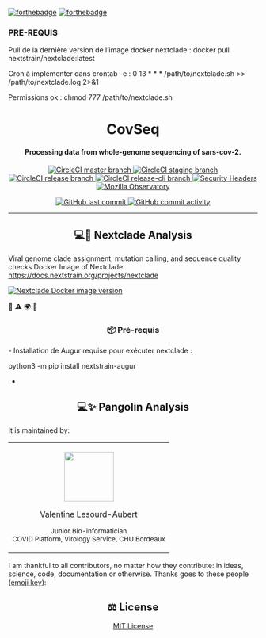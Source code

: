 
[![forthebadge](http://forthebadge.com/images/badges/built-with-love.svg)](http://forthebadge.com)  [![forthebadge](http://forthebadge.com/images/badges/powered-by-electricity.svg)](http://forthebadge.com)

### PRE-REQUIS



Pull de la dernière version de l’image docker nextclade :
docker pull nextstrain/nextclade:latest

Cron à implémenter dans crontab -e :
0 13 * * * /path/to/nextclade.sh >> /path/to/nextclade.log 2>&1

Permissions ok :
chmod 777 /path/to/nextclade.sh

<h1 id="CovSeq" align="center">
CovSeq
</h1>

<h4 id="CovSeq" align="center">
Processing data from whole-genome sequencing of sars-cov-2.
</h4>


<p align="center">
  <a href="https://app.circleci.com/pipelines/github/nextstrain/nextclade?branch=master">
    <img src="https://img.shields.io/circleci/build/github/nextstrain/nextclade/master?label=build%3Amaster" alt="CircleCI master branch">
  </a>

  <a href="https://app.circleci.com/pipelines/github/nextstrain/nextclade?branch=staging">
    <img src="https://img.shields.io/circleci/build/github/nextstrain/nextclade/staging?label=build%3Astaging" alt="CircleCI staging branch">
  </a>

  <a href="https://app.circleci.com/pipelines/github/nextstrain/nextclade?branch=release">
    <img src="https://img.shields.io/circleci/build/github/nextstrain/nextclade/release?label=build%3Arelease" alt="CircleCI release branch">
  </a>

  <a href="https://app.circleci.com/pipelines/github/nextstrain/nextclade?branch=release-cli">
    <img src="https://img.shields.io/circleci/build/github/nextstrain/nextclade/release-cli?label=build%3Arelease-cli" alt="CircleCI release-cli branch">
  </a>

  <a href="https://securityheaders.com/?q=clades.nextstrain.org&followRedirects=on">
    <img src="https://img.shields.io/security-headers?url=https%3A%2F%2Fclades.nextstrain.org" alt="Security Headers" />
  </a>
  <a href="https://observatory.mozilla.org/analyze/clades.nextstrain.org">
    <img src="https://img.shields.io/mozilla-observatory/grade/clades.nextstrain.org" alt="Mozilla Observatory" />
  </a>
</p>

<p align="center">
  <a href="https://github.com/valentinelsra/CovSeq/commits?author=valentinelsra">
    <img
      src="https://img.shields.io/github/last-commit/CovSeq?logo=github"
      alt="GitHub last commit"
    />
  </a>

  <a href="https://github.com/valentinelsra/CovSeq/commits?author=valentinelsra">
    <img
      src="https://img.shields.io/github/commit-activity/w/nextstrain/nextclade"
      alt="GitHub commit activity"
    />
  </a>
</p>

</p>

---


<h2 id="nextclade" align="center">
💻🐋 Nextclade Analysis
</h2>
  
Viral genome clade assignment, mutation calling, and sequence quality checks
Docker Image of Nextclade: https://docs.nextstrain.org/projects/nextclade

<a href="https://hub.docker.com/r/nextstrain/nextclade">
      <img alt="Nextclade Docker image version" src="https://img.shields.io/docker/v/nextstrain/nextclade?label=%F0%9F%90%8B%20%20%20docker%3Anextclade">
  </a>


📖 ⚠️ 🌍 🔧

<h3 id="prerequis" align="center">
📦 Pré-requis
</h3>
- Installation de Augur requise pour exécuter nextclade :

python3 -m pip install nextstrain-augur

-  

<h2 id="documentation" align="center">
💻✨ Pangolin Analysis
</h2>


It is maintained by:

<table align="center">
  <tr>
  <td align="center">
<p align="center">
  <p align="center">
    <a href="https://github.com/valentinelsra"> 
      <img src="https://avatars.githubusercontent.com/valentinelsra" width="100px;" alt=""/>
    </a> 
  </p>
  <p align="center">
    <p align="center">
      <a href="https://github.com/valentinelsra">
      Valentine Lesourd-Aubert
      </a>
    </p>
    <p align="center">
      <small>Junior Bio-informatician</small></br>
      <small>COVID Platform, Virology Service, CHU Bordeaux</small></br>
    </p>
  </p>
  </td>
  </tr>
</table>

I am thankful to all contributors, no matter how they contribute: in ideas, science, code, documentation or otherwise. Thanks goes to these people (<a target="_blank" rel="noopener noreferrer" href="https://allcontributors.org/docs/en/emoji-key">emoji key</a>):

<h2 id="license" align="center">
⚖️ License
</h2>

<p align="center">
  <a target="_blank" rel="noopener noreferrer" href="../../LICENSE" alt="License file">MIT License</a>
</p>
